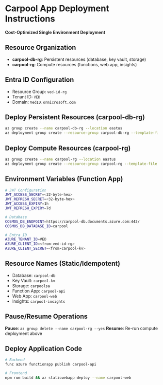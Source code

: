 # Carpool App Deployment Instructions

**Cost-Optimized Single Environment Deployment**

## Resource Organization

- **carpool-db-rg**: Persistent resources (database, key vault, storage)
- **carpool-rg**: Compute resources (functions, web app, insights)

## Entra ID Configuration

- Resource Group: `ved-id-rg`
- Tenant ID: `VED`
- Domain: `VedID.onmicrosoft.com`

## Deploy Persistent Resources (carpool-db-rg)

```bash
az group create --name carpool-db-rg --location eastus
az deployment group create --resource-group carpool-db-rg --template-file infra/database.bicep
```

## Deploy Compute Resources (carpool-rg)

```bash
az group create --name carpool-rg --location eastus
az deployment group create --resource-group carpool-rg --template-file infra/main-compute.bicep
```

## Environment Variables (Function App)

```bash
# JWT Configuration
JWT_ACCESS_SECRET=<32-byte-hex>
JWT_REFRESH_SECRET=<32-byte-hex>
JWT_ACCESS_EXPIRY=1h
JWT_REFRESH_EXPIRY=7d

# Database
COSMOS_DB_ENDPOINT=https://carpool-db.documents.azure.com:443/
COSMOS_DB_DATABASE_ID=carpool

# Entra ID
AZURE_TENANT_ID=VED
AZURE_CLIENT_ID=<from-ved-id-rg>
AZURE_CLIENT_SECRET=<from-carpool-kv>
```

## Resource Names (Static/Idempotent)

- Database: `carpool-db`
- Key Vault: `carpool-kv`
- Storage: `carpoolsa`
- Function App: `carpool-api`
- Web App: `carpool-web`
- Insights: `carpool-insights`

## Pause/Resume Operations

**Pause**: `az group delete --name carpool-rg --yes`
**Resume**: Re-run compute deployment above

## Deploy Application Code

```bash
# Backend
func azure functionapp publish carpool-api

# Frontend
npm run build && az staticwebapp deploy --name carpool-web
```
